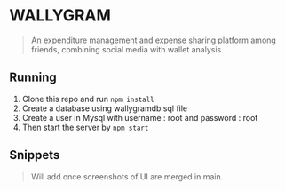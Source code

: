 # WALLYGRAM

> An expenditure management and expense sharing platform among friends, combining social media with wallet analysis.

## Running

1.  Clone this repo and run `npm install`
2.  Create a database using wallygramdb.sql file
3.  Create a user in Mysql with username : root and password : root
4.  Then start the server by `npm start`

## Snippets

> Will add once screenshots of UI are merged in main.

